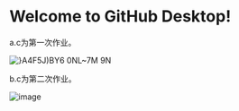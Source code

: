 # Welcome to GitHub Desktop!
a.c为第一次作业。

![}A4F5J)BY6 0`NL`~7M 9N](https://user-images.githubusercontent.com/104982406/171349944-6a26233b-fe64-4264-8d6e-8305007df11d.png)

b.c为第二次作业。

![image](https://user-images.githubusercontent.com/104982406/171350486-4028e29a-e040-4d7b-8cf2-6a301885c5ee.png)
